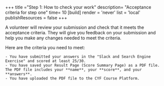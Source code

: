 +++
title ="Step 1: How to check your work"
description= "Acceptance criteria for step one"
time= 10
[build]
  render = 'never'
  list = 'local'
  publishResources = false 
+++

A volunteer will review your submission and check that it meets the acceptance criteria. They will give you feedback on your submission and help you make any changes needed to meet the criteria.

Here are the criteria you need to meet:

```objectives
- You have submitted your answers in the "Slack and Search Engine Exercise" and scored at least 25/30.
- You have saved your Result Page (Score Summary Page) as a PDF file. The PDF file includes your **name**, your **score**, and your **answers**.
- You have uploaded the PDF file to the CYF Course Platform.
```